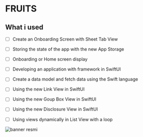 # FRUITS







## What i used


- [ ] Create an Onboarding Screen with Sheet Tab View
- [ ]  Storing the state of the app with the new App Storage
- [ ] Onboarding or Home screen display 
- [ ] Developing an application with framework in SwiftUI
- [ ]  Create a data model and fetch data using the Swift language
- [ ] Using the new Link View in SwiftUI
- [ ] Using the new Goup Box View in SwiftUI 
- [ ]  Using the new Disclosure View in SwiftUI
- [ ] Using views dynamically in List View with a loop


![banner resmi](https://r.resimlink.com/Uqkcmv5d.png)




